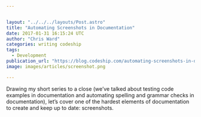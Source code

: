 ```yaml
---


layout: "../../../layouts/Post.astro"
title: "Automating Screenshots in Documentation"
date: 2017-01-31 16:15:24 UTC
author: "Chris Ward"
categories: writing codeship
tags:
  - Development
publication_url: "https://blog.codeship.com/automating-screenshots-in-documentation/"
image: images/articles/screenshot.png

---
```

Drawing my short series to a close (we’ve talked about testing code examples in documentation and automating spelling and grammar checks in documentation), let’s cover one of the hardest elements of documentation to create and keep up to date: screenshots.

